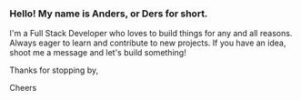 ### Hello! My name is Anders, or Ders for short. 
I'm a Full Stack Developer who loves to build things for any and all reasons. Always eager to learn and contribute to new projects. If you have an idea, shoot me a message and let's build something! 

Thanks for stopping by, 

Cheers
